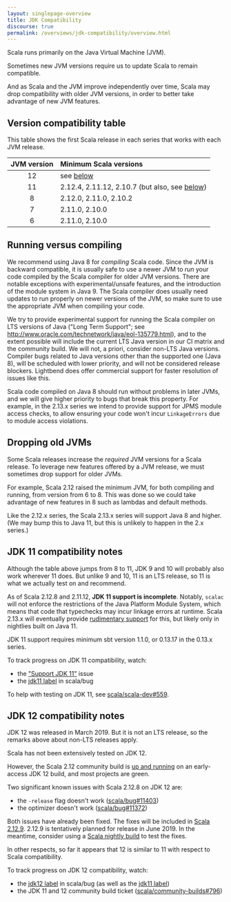 ```yaml
---
layout: singlepage-overview
title: JDK Compatibility
discourse: true
permalink: /overviews/jdk-compatibility/overview.html
---
```


Scala runs primarily on the Java Virtual Machine (JVM).

Sometimes new JVM versions require us to update Scala to remain compatible.

And as Scala and the JVM improve independently over time, Scala may drop compatibility with older JVM versions, in order to better take advantage of new JVM features.

## Version compatibility table

This table shows the first Scala release in each series that works with each JVM release.

| JVM version | Minimum Scala versions                                                                        |
|:-----------:|:----------------------------------------------------------------------------------------------|
| 12          | see [below](#jdk-12-compatibility-notes)                                                      |
| 11          | 2.12.4, 2.11.12, 2.10.7 (but also, see [below](#jdk-11-compatibility-notes))                  |
| 8           | 2.12.0, 2.11.0, 2.10.2                                                                        |
| 7           | 2.11.0, 2.10.0                                                                                |
| 6           | 2.11.0, 2.10.0                                                                                |

## Running versus compiling

We recommend using Java 8 for *compiling* Scala code. Since the JVM is backward compatible, it is usually safe to use a newer JVM to *run* your code compiled by the Scala compiler for older JVM versions. There are notable exceptions with experimental/unsafe features, and the introduction of the module system in Java 9. The Scala compiler does usually need updates to run properly on newer versions of the JVM, so make sure to use the appropriate JVM when compiling your code.

We try to provide experimental support for running the Scala compiler on LTS versions of Java ("Long Term Support"; see http://www.oracle.com/technetwork/java/eol-135779.html), and to the extent possible will include the current LTS Java version in our CI matrix and the community build. We will not, a priori, consider non-LTS Java versions. Compiler bugs related to Java versions other than the supported one (Java 8), will be scheduled with lower priority, and will not be considered release blockers. Lightbend does offer commercial support for faster resolution of issues like this.

Scala code compiled on Java 8 should run without problems in later JVMs, and we will give higher priority to bugs that break this property. For example, in the 2.13.x series we intend to provide support for JPMS module access checks, to allow ensuring your code won't incur `LinkageErrors` due to module access violations.

## Dropping old JVMs

Some Scala releases increase the *required* JVM versions for a Scala release. To leverage new features offered by a JVM release, we must sometimes drop support for older JVMs.

For example, Scala 2.12 raised the minimum JVM, for both compiling and running, from version from 6 to 8. This was done so we could take advantage of new features in 8 such as lambdas and default methods.

Like the 2.12.x series, the Scala 2.13.x series will support Java 8 and higher. (We may bump this to Java 11, but this is unlikely to happen in the 2.x series.)

## JDK 11 compatibility notes

Although the table above jumps from 8 to 11, JDK 9 and 10 will probably also work wherever 11 does. But unlike 9 and 10, 11 is an LTS release, so 11 is what we actually test on and recommend.

As of Scala 2.12.8 and 2.11.12, **JDK 11 support is incomplete**. Notably, `scalac` will not enforce the restrictions of the Java Platform Module System, which means that code that typechecks may incur linkage errors at runtime. Scala 2.13.x will eventually provide [rudimentary support](https://github.com/scala/scala/pull/7218) for this, but likely only in nightlies built on Java 11.

JDK 11 support requires minimum sbt version 1.1.0, or 0.13.17 in the 0.13.x series.

To track progress on JDK 11 compatibility, watch:

* the ["Support JDK 11"](https://github.com/scala/scala-dev/issues/139 "scala/scala-dev #139") issue
* the [jdk11 label](https://github.com/scala/bug/labels/jdk11) in scala/bug

To help with testing on JDK 11, see [scala/scala-dev#559](https://github.com/scala/scala-dev/issues/559).

## JDK 12 compatibility notes

JDK 12 was released in March 2019.  But it is not an LTS release, so the remarks above about non-LTS releases apply.

Scala has not been extensively tested on JDK 12.

However, the Scala 2.12 community build is [up and running](https://scala-ci.typesafe.com/view/scala-2.12.x/job/scala-2.12.x-jdk12-integrate-community-build/) on an early-access JDK 12 build, and most projects are green.

Two significant known issues with Scala 2.12.8 on JDK 12 are:

* the `-release` flag doesn't work ([scala/bug#11403](https://github.com/scala/bug/issues/11403))
* the optimizer doesn't work ([scala/bug#11372](https://github.com/scala/bug/issues/11372))

Both issues have already been fixed.  The fixes will be included in [Scala 2.12.9](https://github.com/scala/scala/milestone/77).  2.12.9 is tentatively planned for release in June 2019.  In the meantime, consider using a [Scala nightly build](https://stackoverflow.com/questions/40622878/how-do-i-tell-sbt-to-use-a-nightly-build-of-scala-2-12-or-2-13) to test the fixes.

In other respects, so far it appears that 12 is similar to 11 with respect to Scala compatibility.

To track progress on JDK 12 compatibility, watch:

* the [jdk12 label](https://github.com/scala/bug/labels/jdk12) in scala/bug (as well as the [jdk11 label](https://github.com/scala/bug/labels/jdk11))
* the JDK 11 and 12 community build ticket ([scala/community-builds#796](https://github.com/scala/community-builds/issues/796))
